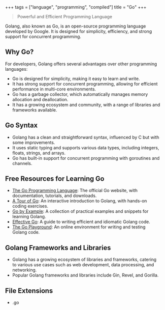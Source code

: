 +++
tags = ["language", "programming", "compiled"]
title = "Go"
+++

> Powerful and Efficient Programming Language

Golang, also known as Go, is an open-source programming language developed 
by Google. 
It is designed for simplicity, efficiency, and strong support for 
concurrent programming.

## Why Go?

For developers, Golang offers several advantages over other programming languages:

- Go is designed for simplicity, making it easy to learn and write.
- It has strong support for concurrent programming, allowing for efficient performance in multi-core environments.
- Go has a garbage collector, which automatically manages memory allocation and deallocation.
- It has a growing ecosystem and community, with a range of libraries and frameworks available.

## Go Syntax

- Golang has a clean and straightforward syntax, influenced by C but with some improvements.
- It uses static typing and supports various data types, including integers, floats, strings, and arrays.
- Go has built-in support for concurrent programming with goroutines and channels.

## Free Resources for Learning Go

- [The Go Programming Language](https://golang.org/): The official Go website, with documentation, tutorials, and downloads.
- [A Tour of Go](https://tour.golang.org/): An interactive introduction to Golang, with hands-on coding exercises.
- [Go by Example](https://gobyexample.com/): A collection of practical examples and snippets for learning Golang.
- [Effective Go](https://golang.org/doc/effective_go.html): A guide to writing efficient and idiomatic Golang code.
- [The Go Playground](https://play.golang.org/): An online environment for writing and testing Golang code.

## Golang Frameworks and Libraries

- Golang has a growing ecosystem of libraries and frameworks, catering to various use cases such as web development, data processing, and networking.
- Popular Golang frameworks and libraries include Gin, Revel, and Gorilla.

## File Extensions

- .go
